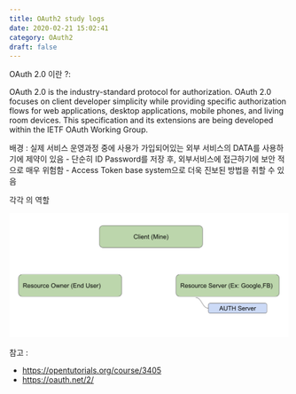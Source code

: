 ```yaml
---
title: OAuth2 study logs
date: 2020-02-21 15:02:41
category: OAuth2 
draft: false
---
```


OAuth 2.0 이란 ?:

OAuth 2.0 is the industry-standard protocol for authorization. OAuth 2.0 focuses on client developer simplicity while providing specific authorization flows for web applications, desktop applications, mobile phones, and living room devices. This specification and its extensions are being developed within the IETF OAuth Working Group.


배경 :
실제 서비스 운영과정 중에 사용가 가입되어있는 외부 서비스의 DATA를 사용하기에 제약이 있음
    - 단순히 ID Password를 저장 후, 외부서비스에 접근하기에 보안 적으로 매우 위험함
    - Access Token base system으로 더욱 진보된 방법을 취할 수 있음

각각 의 역할

![Parts](https://github.com/superbderrick/Blog/blob/master/content/blog/OAuth2%20/part.png?raw=true)





참고 : 

- https://opentutorials.org/course/3405
- https://oauth.net/2/